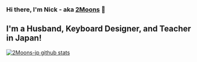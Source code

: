 ### Hi there, I'm Nick - aka [2Moons][website] 👋

## I'm a Husband, Keyboard Designer, and Teacher in Japan!

[![2Moons-jp github stats](https://github-readme-stats.vercel.app/api?username=2Moons-JP)](https://github.com/anuraghazra/github-readme-stats)

[website]: https://basekeys.com